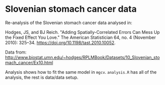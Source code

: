 Slovenian stomach cancer data
=============================

Re-analysis of the Slovenian stomach cancer data analysed in:

Hodges, JS, and BJ Reich. "Adding Spatially-Correlated Errors Can Mess Up the Fixed Effect You Love." The American Statistician 64, no. 4 (November 2010): 325–34. https://doi.org/10.1198/tast.2010.10052.


Data from: http://www.biostat.umn.edu/~hodges/RPLMBook/Datasets/10_Slovenian_stomach_cancer/Ex10.html


Analysis shows how to fit the same model in `mgcv`. `analysis.R` has all of the analysis, the rest is data/data setup.
